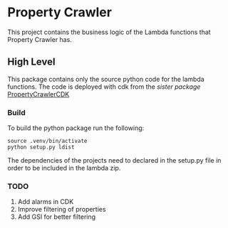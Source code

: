 # Property Crawler
This project contains the business logic of the Lambda functions that Property Crawler has.

## High Level

This package contains only the source python code for the lambda functions.
The code is deployed with cdk from the *sister package* [PropertyCrawlerCDK](https://github.com/sanandrea/PropertyCrawlerCDK)


### Build

To build the python package run the following:

```
source .venv/bin/activate
python setup.py ldist
```

The dependencies of the projects need to declared in the setup.py file in order to be included in the lambda zip.

### TODO 
1. Add alarms in CDK
2. Improve filtering of properties
3. Add GSI for better filtering

